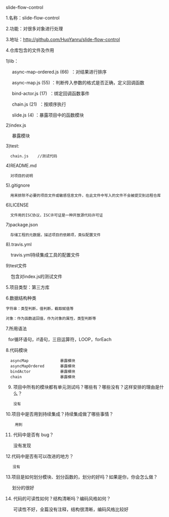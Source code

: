 
slide-flow-control

1.名称：slide-flow-control
  
2.功能：对很多对象进行处理

3.地址：http://github.com/HuoYanru/slide-flow-control

4.仓库包含的文件及作用

  1)lib：
  
      async-map-ordered.js (66)  ：对结果进行排序
      
      async-map.js (55) ：判断传入参数的格式是否正确，定义回调函数
      
      bind-actor.js (17)  ：绑定回调函数事件
      
      chain.js (21)  ：按顺序执行
      
      slide.js (4)  ：暴露项目中的函数模块
      
  2)index.js   
  
      暴露模块
        
  3)test:
  
      chain.js    //测试代码
      
  4)README.md
  
      对项目的说明
    
  5).gitignore
  
      用来排除不必要的项目文件或敏感信息文件，在此文件中写入的文件不会被提交到远程仓库
    
  6)LICENSE
    
      文件用的ISC协议，ISC许可证是一种开放源代码许可证
    
  7)package.json
  
      存储工程的元数据，描述项目的依赖项，类似配置文件
  
  8).travis.yml
  
      travis.yml持续集成工具的配置文件
    
  9)test文件
  
      包含对index.js的测试文件
    
5.项目类型：第三方库

6.数据结构种类

    字符串：类型判断，值判断，截取赋值等

    对象：作为函数返回值，作为对象的属性，类型判断等
  
7.所用语法

    for循环语句，if语句，三目运算符，LOOP，forEach
   
 8.代码模块
 
      asyncMap              暴露模块
      asyncMapOrdered       暴露模块
      bindActor             暴露模块
      chain                 暴露模块
    
 9.	项目中所有的模块都有单元测试吗？哪些有？哪些没有？这样安排的理由是什么？
      
        没有
        
 10.项目中是否用到持续集成？持续集成做了哪些事情？
      
        用到
      
 11.	代码中是否有 bug？
 
         没有发现
        
 12.代码中是否有可以改进的地方？
 
       没有
    
 13.项目是如何划分模块、划分函数的，划分的好吗？如果是你，你会怎么做？
    
      划分的很好
      
 14.	代码的可读性如何？结构清晰吗？编码风格如何？
 
         可读性不好，全篇没有注释，结构很清晰，编码风格比较好
